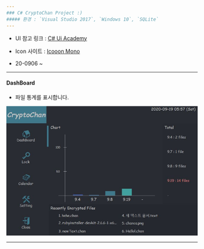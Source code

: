 ```yaml
---
### C# CryptoChan Project :)  
##### 환경 : `Visual Studio 2017`, `Windows 10`, `SQLite`
---
```

- UI 참고 링크 : [C# Ui Academy](https://www.youtube.com/watch?v=K9Ps66GoD-k&t=562s)
- Icon 사이트 : [Icooon Mono](https://icooon-mono.com/)

- 20-0906 ~ 

---

#### DashBoard
- 파일 통계를 표시합니다.

![DashBoard](image/DashBoard.JPG)

---